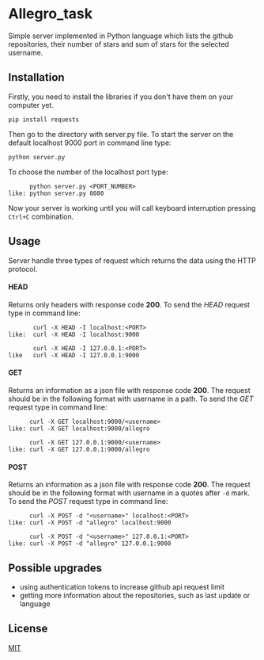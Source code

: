 # Allegro_task
Simple server implemented in Python language which lists the github repositories, their number of stars and sum of stars for the selected username.

## Installation
Firstly, you need to install the libraries if you don't have them on your computer yet.
```
pip install requests
```
Then go to the directory with server.py file. To start the server on the default localhost 9000 port in command line type:
```
python server.py
```
To choose the number of the localhost port type:
```
      python server.py <PORT_NUMBER>
like: python server.py 8080
```
Now your server is working until you will call keyboard interruption pressing `Ctrl+C` combination.

## Usage
Server handle three types of request which returns the data using the HTTP protocol.

#### HEAD
Returns only headers with response code **200**.
To send the _HEAD_ request type in command line:
```
       curl -X HEAD -I localhost:<PORT>
like:  curl -X HEAD -I localhost:9000

       curl -X HEAD -I 127.0.0.1:<PORT>
like   curl -X HEAD -I 127.0.0.1:9000
```

#### GET
Returns an information as a json file with response code **200**.
The request should be in the following format with username in a path.
To send the _GET_ request type in command line:
```
      curl -X GET localhost:9000/<username>
like: curl -X GET localhost:9000/allegro

      curl -X GET 127.0.0.1:9000/<username>
like: curl -X GET 127.0.0.1:9000/allegro
```

#### POST
Returns an information as a json file with response code **200**.
The request should be in the following format with username in a quotes after `-d` mark.
To send the _POST_ request type in command line:
```
      curl -X POST -d "<username>" localhost:<PORT>
like: curl -X POST -d "allegro" localhost:9000

      curl -X POST -d "<username>" 127.0.0.1:<PORT>
like: curl -X POST -d "allegro" 127.0.0.1:9000
```

## Possible upgrades
- using authentication tokens to increase github api request limit
- getting more information about the repositories, such as last update or language 
      
## License
[MIT](https://choosealicense.com/licenses/mit/)